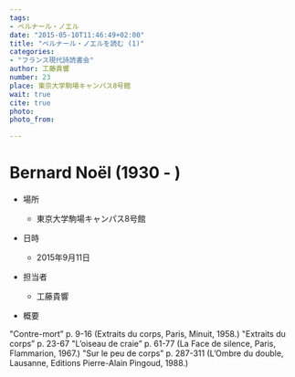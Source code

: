 ```yaml
---
tags:
- ベルナール・ノエル
date: "2015-05-10T11:46:49+02:00"
title: "ベルナール・ノエルを読む (1)"
categories:
- "フランス現代詩読書会"
author: 工藤貴響
number: 23
place: 東京大学駒場キャンパス8号館
wait: true
cite: true
photo:
photo_from:

---
```


# Bernard Noël (1930 - )


<!--more-->

* 場所

	- 東京大学駒場キャンパス8号館

* 日時

	- 2015年9月11日

* 担当者

	- 工藤貴響

* 概要

"Contre-mort” p. 9-16 (Extraits du corps, Paris, Minuit, 1958.) "Extraits du corps” p. 23-67 "L’oiseau de craie” p. 61-77 (La Face de silence, Paris, Flammarion, 1967.) "Sur le peu de corps” p. 287-311 (L’Ombre du double, Lausanne, Editions Pierre-Alain Pingoud, 1988.)
